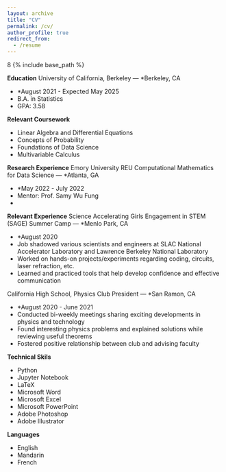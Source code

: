 ```yaml
---
layout: archive
title: "CV"
permalink: /cv/
author_profile: true
redirect_from:
  - /resume
---
```


8 {% include base_path %}

**Education**
University of California, Berkeley — *Berkeley, CA
* *August 2021 - Expected May 2025
* B.A. in Statistics                                                                                                   
* GPA: 3.58

**Relevant Coursework** 
* Linear Algebra and Differential Equations
* Concepts of Probability 
* Foundations of Data Science
* Multivariable Calculus 

**Research Experience**
Emory University REU Computational Mathematics for Data Science — *Atlanta, GA
* *May 2022 - July 2022
* Mentor: Prof. Samy Wu Fung
*

**Relevant Experience** 
Science Accelerating Girls Engagement in STEM (SAGE) Summer Camp — *Menlo Park, CA
* *August 2020
* Job shadowed various scientists and engineers at SLAC National Accelerator Laboratory  and Lawrence Berkeley National Laboratory 
* Worked on hands-on projects/experiments regarding coding, circuits, laser refraction, etc. 
* Learned and practiced tools that help develop confidence and effective communication 

California High School, Physics Club President — *San Ramon, CA
* *August 2020 - June 2021
* Conducted bi-weekly meetings sharing exciting developments in physics  and technology
* Found interesting physics problems and explained solutions while reviewing useful theorems 
* Fostered positive relationship between club and advising faculty 

**Technical Skils**
* Python
* Jupyter Notebook
* LaTeX
* Microsoft Word 
* Microsoft Excel
* Microsoft PowerPoint 
* Adobe Photoshop
* Adobe Illustrator

**Languages**
* English
* Mandarin
* French
